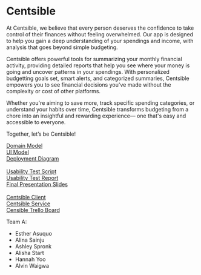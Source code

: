 # Centsible

At Centsible, we believe that every person deserves the confidence to take control of their finances without feeling overwhelmed. Our app is designed to help you gain a deep understanding of your spendings and income, with analysis that goes beyond simple budgeting.

Centsible offers powerful tools for summarizing your monthly financial activity, providing detailed reports that help you see where your money is going and uncover patterns in your spendings. With personalized budgetting goals set, smart alerts, and categorized summaries, Centsible empowers you to see financial decisions you've made without the complexity or cost of other platforms.

Whether you're aiming to save more, track specific spending categories, or understand your habits over time, Centsible transforms budgeting from a chore into an insightful and rewarding experience— one that's easy and accessible to everyone.

Together, let’s be Centsible!

[Domain Model](/images/Domain%20Model.png) <br>
[UI Model](/images/UI%20Model.png) <br>
[Deployment Diagram](/images/Deployment%20Diagram.png) <br><br>
[Usability Test Script](/documents/UsabilityTestScript.MD)<br>
[Usability Test Report](/documents/UsabilityTestReport.md)<br>
[Final Presentation Slides](/documents/Centsible%20Final%20Presentation.pdf)<br><br>
[Centsible Client](https://github.com/calvin-cs262-Fall2024-TheATeam/Centsible-Client?tab=readme-ov-file)<br>
[Centsible Service](https://github.com/calvin-cs262-Fall2024-TheATeam/Centsible-Service)<br>
[Censible Trello Board](https://trello.com/b/TxkbVRhz/cs262-theateam)

Team A:

- Esther Asuquo
- Alina Sainju
- Ashley Spronk
- Alisha Start
- Hannah Yoo
- Alvin Waigwa
